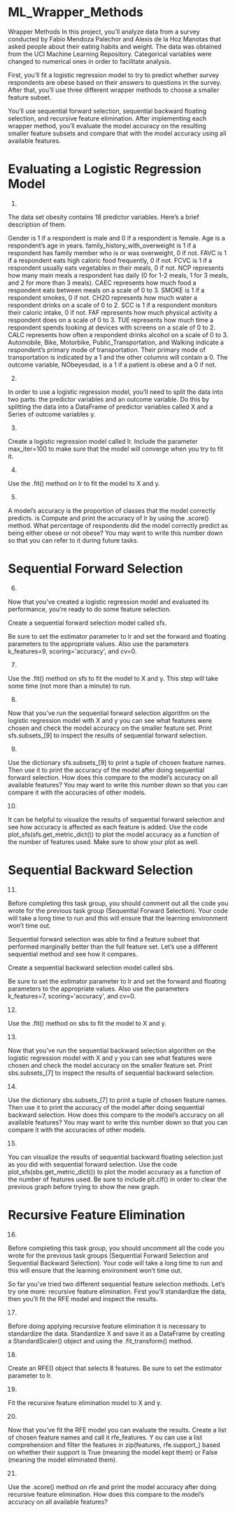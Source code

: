 # ML_Wrapper_Methods

Wrapper Methods
In this project, you’ll analyze data from a survey conducted by Fabio Mendoza Palechor and Alexis de la Hoz Manotas that asked people about their eating habits and weight. The data was obtained from the UCI Machine Learning Repository. Categorical variables were changed to numerical ones in order to facilitate analysis.

First, you’ll fit a logistic regression model to try to predict whether survey respondents are obese based on their answers to questions in the survey. After that, you’ll use three different wrapper methods to choose a smaller feature subset.

You’ll use sequential forward selection, sequential backward floating selection, and recursive feature elimination. After implementing each wrapper method, you’ll evaluate the model accuracy on the resulting smaller feature subsets and compare that with the model accuracy using all available features.




# Evaluating a Logistic Regression Model

1.
The data set obesity contains 18 predictor variables. Here’s a brief description of them.

Gender is 1 if a respondent is male and 0 if a respondent is female.
Age is a respondent’s age in years.
family_history_with_overweight is 1 if a respondent has family member who is or was overweight, 0 if not.
FAVC is 1 if a respondent eats high caloric food frequently, 0 if not.
FCVC is 1 if a respondent usually eats vegetables in their meals, 0 if not.
NCP represents how many main meals a respondent has daily (0 for 1-2 meals, 1 for 3 meals, and 2 for more than 3 meals).
CAEC represents how much food a respondent eats between meals on a scale of 0 to 3.
SMOKE is 1 if a respondent smokes, 0 if not.
CH2O represents how much water a respondent drinks on a scale of 0 to 2.
SCC is 1 if a respondent monitors their caloric intake, 0 if not.
FAF represents how much physical activity a respondent does on a scale of 0 to 3.
TUE represents how much time a respondent spends looking at devices with screens on a scale of 0 to 2.
CALC represents how often a respondent drinks alcohol on a scale of 0 to 3.
Automobile, Bike, Motorbike, Public_Transportation, and Walking indicate a respondent’s primary mode of transportation. Their primary mode of transportation is indicated by a 1 and the other columns will contain a 0.
The outcome variable, NObeyesdad, is a 1 if a patient is obese and a 0 if not.



2.
In order to use a logistic regression model, you’ll need to split the data into two parts: the predictor variables and an outcome variable. Do this by splitting the data into a DataFrame of predictor variables called X and a Series of outcome variables y.



3.
Create a logistic regression model called lr. Include the parameter max_iter=100 to make sure that the model will converge when you try to fit it.



4.
Use the .fit() method on lr to fit the model to X and y.



5.
A model’s accuracy is the proportion of classes that the model correctly predicts. is Compute and print the accuracy of lr by using the .score() method. What percentage of respondents did the model correctly predict as being either obese or not obese? You may want to write this number down so that you can refer to it during future tasks.



# Sequential Forward Selection

6.
Now that you’ve created a logistic regression model and evaluated its performance, you’re ready to do some feature selection.

Create a sequential forward selection model called sfs.

Be sure to set the estimator parameter to lr and set the forward and floating parameters to the appropriate values.
Also use the parameters k_features=9, scoring='accuracy', and cv=0.


7.
Use the .fit() method on sfs to fit the model to X and y. This step will take some time (not more than a minute) to run.



8.
Now that you’ve run the sequential forward selection algorithm on the logistic regression model with X and y you can see what features were chosen and check the model accuracy on the smaller feature set. Print sfs.subsets_[9] to inspect the results of sequential forward selection.


9.
Use the dictionary sfs.subsets_[9] to print a tuple of chosen feature names. Then use it to print the accuracy of the model after doing sequential forward selection. How does this compare to the model’s accuracy on all available features? You may want to write this number down so that you can compare it with the accuracies of other models.



10.
It can be helpful to visualize the results of sequential forward selection and see how accuracy is affected as each feature is added. Use the code plot_sfs(sfs.get_metric_dict()) to plot the model accuracy as a function of the number of features used. Make sure to show your plot as well.


# Sequential Backward Selection

11.
Before completing this task group, you should comment out all the code you wrote for the previous task group (Sequential Forward Selection). Your code will take a long time to run and this will ensure that the learning environment won’t time out.

Sequential forward selection was able to find a feature subset that performed marginally better than the full feature set. Let’s use a different sequential method and see how it compares.

Create a sequential backward selection model called sbs.

Be sure to set the estimator parameter to lr and set the forward and floating parameters to the appropriate values.
Also use the parameters k_features=7, scoring='accuracy', and cv=0.

12.
Use the .fit() method on sbs to fit the model to X and y.


13.
Now that you’ve run the sequential backward selection algorithm on the logistic regression model with X and y you can see what features were chosen and check the model accuracy on the smaller feature set. Print sbs.subsets_[7] to inspect the results of sequential backward selection.



14.
Use the dictionary sbs.subsets_[7] to print a tuple of chosen feature names. Then use it to print the accuracy of the model after doing sequential backward selection. How does this compare to the model’s accuracy on all available features? You may want to write this number down so that you can compare it with the accuracies of other models.



15.
You can visualize the results of sequential backward floating selection just as you did with sequential forward selection. Use the code plot_sfs(sbs.get_metric_dict()) to plot the model accuracy as a function of the number of features used. Be sure to include plt.clf() in order to clear the previous graph before trying to show the new graph.



# Recursive Feature Elimination

16.

Before completing this task group, you should uncomment all the code you wrote for the previous task groups (Sequential Forward Selection and Sequential Backward Selection). 
Your code will take a long time to run and this will ensure that the learning environment won’t time out.

So far you’ve tried two different sequential feature selection methods. Let’s try one more: recursive feature elimination. 
First you’ll standardize the data, then you’ll fit the RFE model and inspect the results.




17.
Before doing applying recursive feature elimination it is necessary to standardize the data. Standardize X and save it as a DataFrame by creating a StandardScaler() object and using the .fit_transform() method.


18.
Create an RFE() object that selects 8 features. Be sure to set the estimator parameter to lr.


19.
Fit the recursive feature elimination model to X and y.


20.
Now that you’ve fit the RFE model you can evaluate the results. Create a list of chosen feature names and call it rfe_features. Y
ou can use a list comprehension and filter the features in zip(features, rfe.support_) based on whether their support is True (meaning the model kept them) or False (meaning the model eliminated them).



21.
Use the .score() method on rfe and print the model accuracy after doing recursive feature elimination. How does this compare to the model’s accuracy on all available features?
